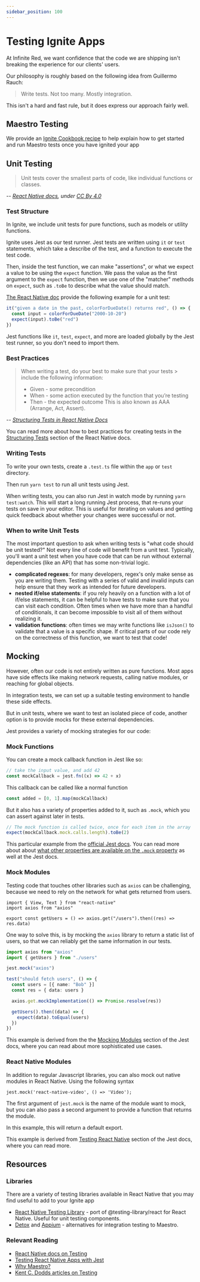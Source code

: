```yaml
---
sidebar_position: 100
---
```


# Testing Ignite Apps

At Infinite Red, we want confidence that the code we are shipping isn't breaking the experience for our clients' users.

Our philosophy is roughly based on the following idea from Guillermo Rauch:

> Write tests. Not too many. Mostly integration.

This isn't a hard and fast rule, but it does express our approach fairly well.

## Maestro Testing

We provide an [Ignite Cookbook recipe](https://ignitecookbook.com/docs/recipes/MaestroSetup) to help explain how to get started and run Maestro tests once you have ignited your app

## Unit Testing

> Unit tests cover the smallest parts of code, like individual functions or classes.

-- <cite>[React Native docs](https://reactnative.dev/docs/testing-overview#unit-tests), under [CC By 4.0](https://creativecommons.org/licenses/by/4.0/)</cite>

### Test Structure

In Ignite, we include unit tests for pure functions, such as models or utility functions.

Ignite uses Jest as our test runner. Jest tests are written using `it` or `test` statements, which take a describe of the test, and a function to execute the test code.

Then, inside the test function, we can make "assertions", or what we expect a value to be using the `expect` function. We pass the value as the first argument to the `expect` function, then we use one of the "matcher" methods on `expect`, such as `.toBe` to describe what the value should match.

[The React Native doc](https://reactnative.dev/docs/testing-overview#unit-tests) provide the following example for a unit test:

```ts
it("given a date in the past, colorForDueDate() returns red", () => {
  const input = colorForDueDate("2000-10-20")
  expect(input).toBe("red")
})
```

Jest functions like `it`, `test`, `expect`, and more are loaded globally by the Jest test runner, so you don't need to import them.

### Best Practices

> When writing a test, do your best to make sure that your tests > include the following information:
>
> - Given - some precondition
> - When - some action executed by the function that you’re testing
> - Then - the expected outcome
>   This is also known as AAA (Arrange, Act, Assert).

-- <cite>[Structuring Tests in React Native Docs](https://reactnative.dev/docs/testing-overview#structuring-tests)</cite>

You can read more about how to best practices for creating tests in the [Structuring Tests](https://reactnative.dev/docs/testing-overview#structuring-tests) section of the React Native docs.

### Writing Tests

To write your own tests, create a `.test.ts` file within the `app` or `test` directory.

Then run `yarn test` to run all unit tests using Jest.

When writing tests, you can also run Jest in watch mode by running `yarn test:watch`. This will start a long running Jest process, that re-runs your tests on save in your editor. This is useful for iterating on values and getting quick feedback about whether your changes were successful or not.

### When to write Unit Tests

The most important question to ask when writing tests is "what code should be unit tested?" Not every line of code will benefit from a unit test. Typically, you'll want a unit test when you have code that can be run without external dependencies (like an API) that has some non-trivial logic.

- **complicated regexes**: for many developers, regex's only make sense as you are writing them. Testing with a series of valid and invalid inputs can help ensure that they work as intended for future developers.
- **nested if/else statements**: if you rely heavily on a function with a lot of if/else statements, it can be helpful to have tests to make sure that you can visit each condition. Often times when we have more than a handful of conditionals, it can become impossible to visit all of them without realizing it.
- **validation functions**: often times we may write functions like `isJson()` to validate that a value is a specific shape. If critical parts of our code rely on the correctness of this function, we want to test that code!

## Mocking

However, often our code is not entirely written as pure functions. Most apps have side effects like making network requests, calling native modules, or reaching for global objects.

In integration tests, we can set up a suitable testing environment to handle these side effects.

But in unit tests, where we want to test an isolated piece of code, another option is to provide mocks for these external dependencies.

Jest provides a variety of mocking strategies for our code:

### Mock Functions

You can create a mock callback function in Jest like so:

```ts
// take the input value, and add 42
const mockCallback = jest.fn((x) => 42 + x)
```

This callback can be called like a normal function

```ts
const added = [0, 1].map(mockCallback)
```

But it also has a variety of properties added to it, such as `.mock`, which you can assert against later in tests.

```ts
// The mock function is called twice, once for each item in the array
expect(mockCallback.mock.calls.length).toBe(2)
```

This particular example from the [official Jest docs](https://jestjs.io/docs/mock-functions#using-a-mock-function). You can read more about about [what other properties are available on the `.mock` property](https://jestjs.io/docs/mock-functions#mock-property) as well at the Jest docs.

### Mock Modules

Testing code that touches other libraries such as `axios` can be challenging, because we need to rely on the network for what gets returned from users.

```tsx
import { View, Text } from "react-native"
import axios from "axios"

export const getUsers = () => axios.get("/users").then((res) => res.data)
```

One way to solve this, is by mocking the `axios` library to return a static list of users, so that we can reliably get the same information in our tests.

```ts
import axios from "axios"
import { getUsers } from "./users"

jest.mock("axios")

test("should fetch users", () => {
  const users = [{ name: "Bob" }]
  const res = { data: users }

  axios.get.mockImplementation(() => Promise.resolve(res))

  getUsers().then((data) => {
    expect(data).toEqual(users)
  })
})
```

This example is derived from the the [Mocking Modules](https://jestjs.io/docs/mock-functions#mocking-modules) section of the Jest docs, where you can read about more sophisticated use cases.

### React Native Modules

In addition to regular Javascript libraries, you can also mock out native modules in React Native. Using the following syntax

```
jest.mock('react-native-video', () => 'Video');
```

The first argument of `jest.mock` is the name of the module want to mock, but you can also pass a second argument to provide a function that returns the module.

In this example, this will return a default export.

This example is derived from [Testing React Native](https://jestjs.io/docs/tutorial-react-native#mock-native-modules-using-jestmock) section of the Jest docs, where you can read more.

## Resources

### Libraries

There are a variety of testing libraries available in React Native that you may find useful to add to your Ignite app

- [React Native Testing Library](https://callstack.github.io/react-native-testing-library/) - port of @testing-library/react for React Native. Useful for unit testing components.
- [Detox](https://wix.github.io/Detox/) and [Appium](https://appium.io/) - alternatives for integration testing to Maestro.

### Relevant Reading

- [React Native docs on Testing](https://reactnative.dev/docs/testing-overview)
- [Testing React Native Apps with Jest](https://jestjs.io/docs/tutorial-react-native)
- [Why Maestro?](https://maestro.mobile.dev/#why-maestro)
- [Kent C. Dodds articles on Testing](https://kentcdodds.com/blog?q=test)

